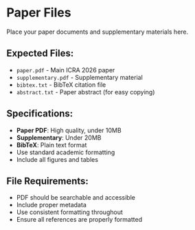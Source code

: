# Paper Files

Place your paper documents and supplementary materials here.

## Expected Files:
- `paper.pdf` - Main ICRA 2026 paper
- `supplementary.pdf` - Supplementary material
- `bibtex.txt` - BibTeX citation file
- `abstract.txt` - Paper abstract (for easy copying)

## Specifications:
- **Paper PDF**: High quality, under 10MB
- **Supplementary**: Under 20MB
- **BibTeX**: Plain text format
- Use standard academic formatting
- Include all figures and tables

## File Requirements:
- PDF should be searchable and accessible
- Include proper metadata
- Use consistent formatting throughout
- Ensure all references are properly formatted

